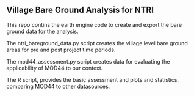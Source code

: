 ## Village Bare Ground Analysis for NTRI

This repo contins the earth engine code to create and export the bare ground data for the analysis.  

The ntri_bareground_data.py script creates the village level bare ground areas for pre and post project time periods.

The mod44_assessment.py script creates data for evaluating the applicability of MOD44 to our context.

The R script, provides the basic assessment and plots and statistics, comparing MOD44 to other datasources.


